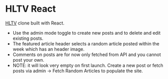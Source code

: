 # HLTV React

<a href="https://hltv.org">HLTV</a> clone built with React.

- Use the admin mode toggle to create new posts and to delete and edit existing posts.
- The featured article header selects a random article posted within the week which has an header image.
- Comments on posts are for now only fetched from API and you cannot post your own.
- NOTE: it will look very empty on first launch. Create a new post or fetch posts via admin -> Fetch Random Articles to populate the site.


